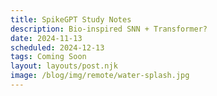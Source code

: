 ```yaml
---
title: SpikeGPT Study Notes
description: Bio-inspired SNN + Transformer?
date: 2024-11-13
scheduled: 2024-12-13
tags: Coming Soon
layout: layouts/post.njk
image: /blog/img/remote/water-splash.jpg
---
```

